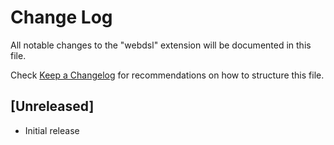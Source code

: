 # Change Log

All notable changes to the "webdsl" extension will be documented in this file.

Check [Keep a Changelog](http://keepachangelog.com/) for recommendations on how to structure this file.

## [Unreleased]

- Initial release